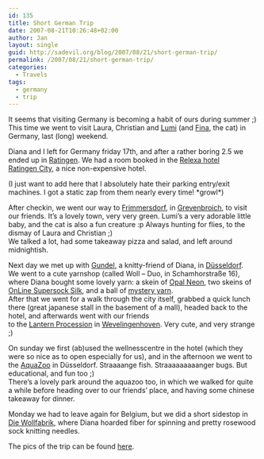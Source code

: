 ```yaml
---
id: 135
title: Short German Trip
date: 2007-08-21T10:26:48+02:00
author: Jan
layout: single
guid: http://sadevil.org/blog/2007/08/21/short-german-trip/
permalink: /2007/08/21/short-german-trip/
categories:
  - Travels
tags:
  - germany
  - trip
---
```

It seems that visiting Germany is becoming a habit of ours during summer ;) This time we went to visit Laura, Christian and <a href="/assets/images/2007/08/p8191717.jpg" target="_blank">Lumi</a> (and <a href="/assets/images/2007/08/p8191714-me.jpg" target="_blank">Fina</a>, the cat) in Germany, last (long) weekend.

Diana and I left for Germany friday 17th, and after a rather boring 2.5 we ended up in <a href="http://www.ratingen.de/" target="_blank">Ratingen</a>. We had a room booked in the <a href="http://www.relexa-hotels.de/content/english/viewer/duesseldorf_start_5.html" target="_blank">Relexa hotel Ratingen City</a>, a nice non-expensive hotel.

(I just want to add here that I absolutely hate their parking entry/exit machines. I got a static zap from them nearly every time! \*growl\*)

After checkin, we went our way to <a href="http://www.frimmersdorf.de/index.htm" target="_blank">Frimmersdorf</a>, in <a href="http://www.grevenbroich.de" target="_blank">Grevenbroich</a>, to visit our friends. It&#8217;s a lovely town, very very green. Lumi&#8217;s a very adorable little baby, and the cat is also a fun creature :p Always hunting for flies, to the dismay of Laura and Christian ;)  
We talked a lot, had some takeaway pizza and salad, and left around midnightish.

Next day we met up with <a href="http://suse.dentatec.com" target="_blank">Gundel</a>, a knitty-friend of Diana, in <a href="http://www.duesseldorf.de/" target="_blank">Düsseldorf</a>. We went to a cute yarnshop (called Woll &#8211; Duo, in Schamhorstraße 16), where Diana bought some lovely yarn: a skein of <a href="/assets/images/2007/08/p8201750-me.jpg" target="_blank">Opal Neon</a>, two skeins of <a href="/assets/images/2007/08/p8201754-me.jpg" target="_blank">OnLine Supersock Silk</a>, and a ball of <a href="/assets/images/2007/08/p8201752-me.jpg" target="_blank">mystery yarn</a>.  
After that we went for a walk through the city itself, grabbed a quick lunch there (great japanese stall in the basement of a mall), headed back to the hotel, and afterwards went with our friends to the <a href="https://sadevil.org/piwigo/index.php/category/21-lantern_parade_in_wevelinghoven" target="_blank">Lantern Procession</a> in <a href="http://www.wevelinghoven.de/" target="_blank">Wevelingenhoven</a>. Very cute, and very strange ;)

On sunday we first (ab)used the wellnesscentre in the hotel (which they were so nice as to open especially for us), and in the afternoon we went to the <a href="http://www.duesseldorf.de/aquazoo/" target="_blank">AquaZoo</a> in Düsseldorf. Straaaange fish. Straaaaaaaaanger bugs. But educational, and fun too ;)  
There&#8217;s a lovely park around the aquazoo too, in which we walked for quite a while before heading over to our friends&#8217; place, and having some chinese takeaway for dinner.

Monday we had to leave again for Belgium, but we did a short sidestop in <a href="http://www.die-wollfabrik.de/" target="_blank">Die Wollfabrik</a>, where Diana hoarded fiber for spinning and pretty rosewood sock knitting needles.

The pics of the trip can be found <a href="https://sadevil.org/piwigo/index.php/category/17-belgium_and_germany_summer_2007" target="_blank">here</a>.